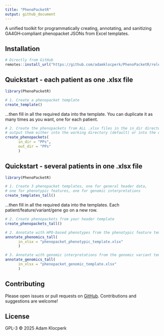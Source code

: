 ```yaml
---
title: "PhenoPacketR"
output: github_document
---
```


A unified toolkit for programmatically creating, annotating, and sanitizing GA4GH‑compliant phenopacket JSONs from Excel templates.

## Installation

``` r
# Directly from GitHub
remotes::install_url("https://github.com/adamklocperk/PhenoPacketR/releases/download/release/PhenoPacketR_0.1.1.tar.gz")
```

## Quickstart - each patient as one .xlsx file

``` r
library(PhenoPacketR)

# 1. Create a phenopacket template
create_template()
```

...then fill in all the required data into the template. You can duplicate it as many times as you want, one for each patient.

``` r
# 2. Create the phenopackets from ALL .xlsx files in the in_dir directory,
# output them either into the working directory (default) or into the out_dir
create_phenopackets(
      in_dir = "PPs",
      out_dir = "PPs"
      )
```

## Quickstart - several patients in one .xlsx file

``` r
library(PhenoPacketR)

# 1. Create 3 phenopacket templates, one for general header data,
# one for phenotypic features, one for genomic interpretations
create_templates_tall()
```

...then fill in all the required data into the templates. Each patient/feature/variant/gene go on a new row.

``` r
# 2. Create phenopackets from your header template
create_phenopackets_tall()

# 2. Annotate with HPO-based phenotypes from the phenotypic feature template
annotate_phenomics_tall(
      in_xlsx = "phenopacket_phenotypic_template.xlsx"
      )

# 3. Annotate with genomic interpretations from the genomic variant template
annotate_genomics_tall(
      in_xlsx = "phenopacket_genomic_template.xlsx"
      )
```

## Contributing

Please open issues or pull requests on [GitHub](https://github.com/adamklocperk/PhenoPacketR). Contributions and suggestions are welcome!

## License

GPL-3 © 2025 Adam Klocperk
